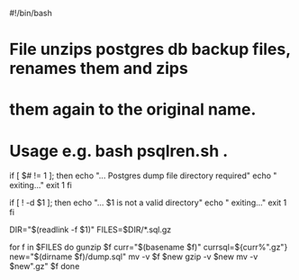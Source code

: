 #!/bin/bash

# File unzips postgres db backup files, renames them and zips
# them again to the original name.
# Usage e.g. bash psqlren.sh .


if [ $# != 1 ]; then
    echo "... Postgres dump file directory required"
    echo "    exiting..."
    exit 1
fi

if [ ! -d $1 ]; then
    echo "... $1 is not a valid directory"
    echo "    exiting..."
    exit 1
fi

DIR="$(readlink -f $1)"
FILES=$DIR/*.sql.gz

for f in $FILES
do
  gunzip $f
  curr="$(basename $f)"
  currsql=${curr%".gz"}
  new="$(dirname $f)/dump.sql"
  mv -v $f $new
  gzip -v $new
  mv -v $new".gz" $f
done
